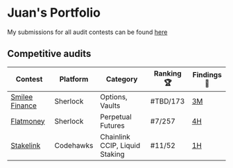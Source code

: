 # Juan's Portfolio

My submissions for all audit contests can be found [here](https://github.com/0xjuaan/audits/tree/main/contests)

## Competitive audits

| Contest    |Platform| Category                  | Ranking 🏆   | Findings 🔎|
|------------|---------|------------------|-----------|----------|
| [Smilee Finance](https://audits.sherlock.xyz/contests/180)| Sherlock | Options, Vaults | #TBD/173 | [3M](https://github.com/0xjuaan/audits/blob/main/contests/2024-02-smilee-finance.md)
| [Flatmoney](https://audits.sherlock.xyz/contests/132) | Sherlock | Perpetual Futures         | #7/257  | [4H](https://github.com/0xjuaan/audits/blob/main/contests/2024-01-flatmoney.md)        |
| [Stakelink](https://www.codehawks.com/contests/clqf7mgla0001yeyfah59c674) | Codehawks   | Chainlink CCIP, Liquid Staking | #11/52       | [1H](https://github.com/0xjuaan/audits/blob/main/contests/2023-12-stakelink.md)    |
